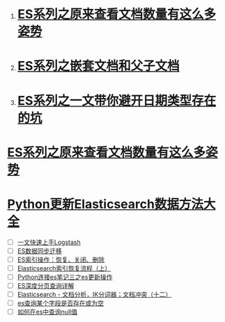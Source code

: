 1. # [ES系列之原来查看文档数量有这么多姿势](https://segmentfault.com/a/1190000022258926)

2. # [ES系列之嵌套文档和父子文档](https://segmentfault.com/a/1190000022161752)

3. # [ES系列之一文带你避开日期类型存在的坑](https://segmentfault.com/a/1190000022064788)



# [ES系列之原来查看文档数量有这么多姿势](https://blog.csdn.net/u011250186/article/details/125468593)



# [Python更新Elasticsearch数据方法大全]()



- [ ] [一文快速上手Logstash](https://elasticsearch.cn/article/6141)
- [ ] [ES数据同步迁移]()
- [ ] [ES索引操作：恢复、关闭、删除](https://blog.51cto.com/wutengfei/3333953)
- [ ] [Elasticsearch索引恢复流程（上）](https://www.dandelioncloud.cn/article/details/1486329895700779009)
- [ ] [Python连接es笔记三之es更新操作](https://blog.csdn.net/weixin_43354181/article/details/129456051)
- [ ] [ES深度分页查询详解](https://blog.csdn.net/w1014074794/article/details/119389765)
- [ ] [Elasticsearch - 文档分析，IK分词器；文档冲突（十二）](https://blog.csdn.net/MinggeQingchun/article/details/126768243)
- [ ] [es查询某个字段是否存在或为空](https://blog.csdn.net/qq_19891197/article/details/130288035)
- [ ] [如何在es中查询null值](https://blog.csdn.net/fu_huo_1993/article/details/128793935)
